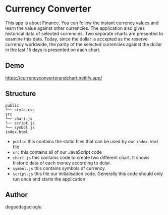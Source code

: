 # Currency Converter

This app is about Finance. You can follow the instant currency values and learn the value against other currencies. The application also gives historical data of selected currencies. Two separate charts are presented to examine this data. Today, since the dollar is accepted as the reserve currency worldwide, the parity of the selected currencies against the dollar in the last 15 days is presented on each chart.

## Demo

https://currencyconverterandchart.netlify.app/

## Structure

```
public
└── style.css
src
└── chart.js
└── script.js
└── symbol.js
index.html
```

- `public` this contains the static files that can be used by our `index.html` file
- `src` this contains all of our JavaScript code
- `chart.js` this contains code to create two different chart. İt shows historic data of each money according to dolar.
- `symbol.js` this contains symbols of currency.
- `script.js` this file our initialisation code. Generally this code should only run once and starts the application


## Author

dogaodagacioglu

